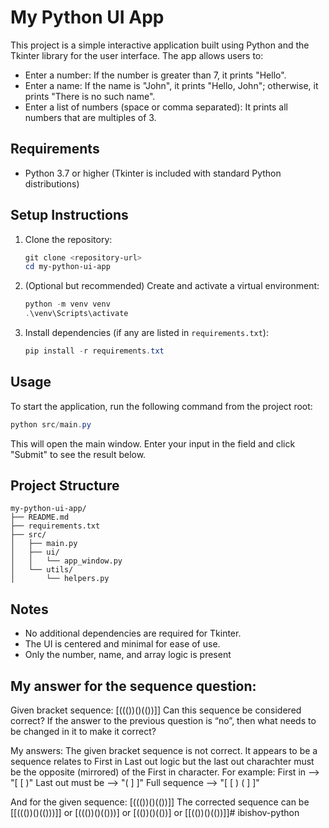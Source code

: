 # My Python UI App

This project is a simple interactive application built using Python and the Tkinter library for the user interface. The app allows users to:

- Enter a number: If the number is greater than 7, it prints "Hello".
- Enter a name: If the name is "John", it prints "Hello, John"; otherwise, it prints "There is no such name".
- Enter a list of numbers (space or comma separated): It prints all numbers that are multiples of 3.

## Requirements

- Python 3.7 or higher (Tkinter is included with standard Python distributions)

## Setup Instructions

1. Clone the repository:
   ```powershell
   git clone <repository-url>
   cd my-python-ui-app
   ```

2. (Optional but recommended) Create and activate a virtual environment:
   ```powershell
   python -m venv venv
   .\venv\Scripts\activate
   ```

3. Install dependencies (if any are listed in `requirements.txt`):
   ```powershell
   pip install -r requirements.txt
   ```

## Usage

To start the application, run the following command from the project root:
```powershell
python src/main.py
```

This will open the main window. Enter your input in the field and click "Submit" to see the result below.

## Project Structure

```
my-python-ui-app/
├── README.md
├── requirements.txt
├── src/
│   ├── main.py
│   ├── ui/
│   │   └── app_window.py
│   └── utils/
│       └── helpers.py
```

## Notes
- No additional dependencies are required for Tkinter.
- The UI is centered and minimal for ease of use.
- Only the number, name, and array logic is present


## My answer for the sequence question:
Given bracket sequence: [((())()(())]] 
Can this sequence be considered correct? 
If the answer to the previous question is “no”, then what needs to be changed in it to make it correct? 

My answers:
The given bracket sequence is not correct. It appears to be a sequence relates to First in Last out logic but the last out charachter must be the opposite (mirrored) of the First in character. For example:
First in --> "[ [ )"
Last out must be --> "( ] ]"
Full sequence --> "[ [ ) ( ] ]"

And for the given sequence: [((())()(())]]
The corrected sequence can be [[((())()(()))]] or [((())()(()))] or [(())()(())] or [[(())()(())]]# ibishov-python
